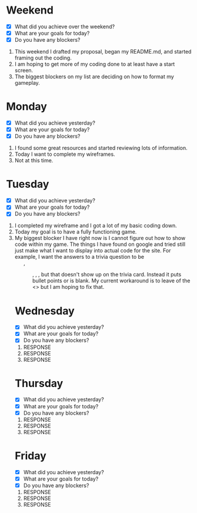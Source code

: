 # Weekend
- [x] What did you achieve over the weekend?
- [x] What are your goals for today?
- [x] Do you have any blockers?
1. This weekend I drafted my proposal, began my README.md, and started framing out the coding.
2. I am hoping to get more of my coding done to at least have a start screen.
3. The biggest blockers on my list are deciding on how to format my gameplay.

# Monday
- [x] What did you achieve yesterday?
- [x] What are your goals for today?
- [x] Do you have any blockers?
1. I found some great resources and started reviewing lots of information.
2. Today I want to complete my wireframes.
3. Not at this time.

# Tuesday
- [x] What did you achieve yesterday?
- [x] What are your goals for today?
- [x] Do you have any blockers?
1. I completed my wireframe and I got a lot of my basic coding down.
2. Today my goal is to have a fully functioning game. 
3. My biggest blocker I have right now is I cannot figure out how to show code within my game. The things I have found on google and tried still just make what I want to display into actual code for the site. For example, I want the answers to a trivia question to be <ol>, <ul>, <list>, <nl>, but that doesn't show up on the trivia card. Instead it puts bullet points or is blank. My current workaround is to leave of the <> but I am hoping to fix that.

# Wednesday
- [x] What did you achieve yesterday?
- [x] What are your goals for today?
- [x] Do you have any blockers?
1. RESPONSE
2. RESPONSE
3. RESPONSE

# Thursday
- [x] What did you achieve yesterday?
- [x] What are your goals for today?
- [x] Do you have any blockers?
1. RESPONSE
2. RESPONSE
3. RESPONSE

# Friday
- [x] What did you achieve yesterday?
- [x] What are your goals for today?
- [x] Do you have any blockers?
1. RESPONSE
2. RESPONSE
3. RESPONSE

